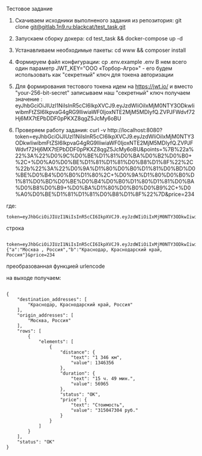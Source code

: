 Тестовое задание
1) Скачиваем исходники выполненого задания из репозитория: git clone [git@gitlab.1n9.ru:blackcat/test_task.git](git@gitlab.1n9.ru:blackcat/test_task.git)
2) Запускаем сборку докера: cd test_task && docker-compose up -d
3) Устанавливаем необходимые пакеты: cd www && composer install
4) Формируем файл конфигурации: cp .env.example .env
В нем всего один параметр JWT_KEY="ООО «Торбор-Агро»" - его будем использовать как "секретный" ключ для токена авторизации
5) Для формирования тестового токена идем на https://jwt.io/ и вместо "your-256-bit-secret" записываем наш "секретный" ключ
получаем значение : eyJhbGciOiJIUzI1NiIsInR5cCI6IkpXVCJ9.eyJzdWIiOiIxMjM0NTY3ODkwIiwibmFtZSI6IkpvaG4gRG9lIiwiaWF0IjoxNTE2MjM5MDIyfQ.ZVPJFWdvf72Hj6MX7tEPbDDF0pPKXZ8qgZ5JcMy6oBU

6) Проверяем работу задания:
curl -v http://localhost:8080?token=eyJhbGciOiJIUzI1NiIsInR5cCI6IkpXVCJ9.eyJzdWIiOiIxMjM0NTY3ODkwIiwibmFtZSI6IkpvaG4gRG9lIiwiaWF0IjoxNTE2MjM5MDIyfQ.ZVPJFWdvf72Hj6MX7tEPbDDF0pPKXZ8qgZ5JcMy6oBU&points=%7B%22a%22%3A%22%D0%9C%D0%BE%D1%81%D0%BA%D0%B2%D0%B0+%2C+%D0%A0%D0%BE%D1%81%D1%81%D0%B8%D1%8F%22%2C%22b%22%3A%22%D0%9A%D1%80%D0%B0%D1%81%D0%BD%D0%BE%D0%B4%D0%B0%D1%80%2C+%D0%9A%D1%80%D0%B0%D1%81%D0%BD%D0%BE%D0%B4%D0%B0%D1%80%D1%81%D0%BA%D0%B8%D0%B9+%D0%BA%D1%80%D0%B0%D0%B9%2C+%D0%A0%D0%BE%D1%81%D1%81%D0%B8%D1%8F%22%7D&price=234

где:

    token=eyJhbGciOiJIUzI1NiIsInR5cCI6IkpXVCJ9.eyJzdWIiOiIxMjM0NTY3ODkwIiwibmFtZSI6IkpvaG4gRG9lIiwiaWF0IjoxNTE2MjM5MDIyfQ.ZVPJFWdvf72Hj6MX7tEPbDDF0pPKXZ8qgZ5JcMy6oBU&points=%7B%22a%22%3A%22%D0%9C%D0%BE%D1%81%D0%BA%D0%B2%D0%B0+%2C+%D0%A0%D0%BE%D1%81%D1%81%D0%B8%D1%8F%22%2C%22b%22%3A%22%D0%9A%D1%80%D0%B0%D1%81%D0%BD%D0%BE%D0%B4%D0%B0%D1%80%2C+%D0%9A%D1%80%D0%B0%D1%81%D0%BD%D0%BE%D0%B4%D0%B0%D1%80%D1%81%D0%BA%D0%B8%D0%B9+%D0%BA%D1%80%D0%B0%D0%B9%2C+%D0%A0%D0%BE%D1%81%D1%81%D0%B8%D1%8F%22%7D&price=234
    
    
строка  

        token=eyJhbGciOiJIUzI1NiIsInR5cCI6IkpXVCJ9.eyJzdWIiOiIxMjM0NTY3ODkwIiwibmFtZSI6IkpvaG4gRG9lIiwiaWF0IjoxNTE2MjM5MDIyfQ.ZVPJFWdvf72Hj6MX7tEPbDDF0pPKXZ8qgZ5JcMy6oBU&points={"a":"Москва , Россия","b":"Краснодар, Краснодарский край, Россия"}&price=234
        
преобразованная функцией urlencode

на выходе получаем:

````

{
    "destination_addresses": [
        "Краснодар, Краснодарский край, Россия"
    ],
    "origin_addresses": [
        "Москва, Россия"
    ],
    "rows": [
        {
            "elements": [
                {
                    "distance": {
                        "text": "1 346 км",
                        "value": 1346356
                    },
                    "duration": {
                        "text": "15 ч. 49 мин.",
                        "value": 56965
                    },
                    "status": "OK",
                    "price": {
                        "text": "Стоимость",
                        "value": "315047304 руб."
                    }
                }
            ]
        }
    ],
    "status": "OK"
}




